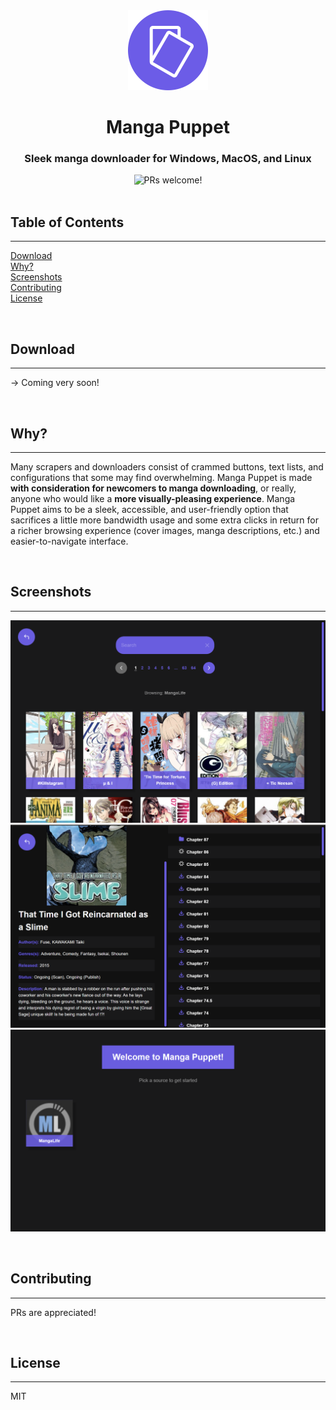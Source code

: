 <div align="center">
  <img width="128px" src="electron/logo.png">
  <p></p>
  <h1><b>Manga Puppet</b></h1>
  <h3>Sleek manga downloader for Windows, MacOS, and Linux</h3>
  <p></p>
  <a>
    <img src="https://img.shields.io/badge/PRs-welcome-brightgreen.svg" alt="PRs welcome!" />
  </a>
  <br />
</div>

<br />

## **Table of Contents**

<hr />

[Download](#download)  
[Why?](#why)  
[Screenshots](#screenshots)  
[Contributing](#contributing)  
[License](#license)

<br />

## **Download**

<hr />

&rarr; Coming very soon!

<br />

## **Why?**

<hr />

Many scrapers and downloaders consist of crammed buttons, text lists, and configurations that some may find overwhelming. Manga Puppet is made **with consideration for newcomers to manga downloading**, or really, anyone who would like a **more visually-pleasing experience**. Manga Puppet aims to be a sleek, accessible, and user-friendly option that sacrifices a little more bandwidth usage and some extra clicks in return for a richer browsing experience (cover images, manga descriptions, etc.) and easier-to-navigate interface.

<br />

## **Screenshots**

<hr />

![Manga view screenshot](screenshots/mangas.png)
![Chapters view screenshot](screenshots/chapters.png)
![Sources view screenshot](screenshots/sources.png)

<br />

## **Contributing**

<hr />

PRs are appreciated!

<br />

## **License**

<hr />

MIT

<br />
